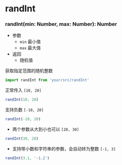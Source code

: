 # randInt

### randInt(min: Number, max: Number): Number
- 参数
  - `min` 最小值
  - `max` 最大值
- 返回
  - 随机值

获取指定范围的随机整数

```js
import randInt from 'your/src/randInt'
```

正常传入 `[10, 20]`
```js
randInt(10, 20)
```

支持负数 `[-10, 20]`
```js
randInt(-10, 20)
``` 

- 两个参数从大到小也可以 `[20, 30]`
```js
randInt(30, 20)
```

- 支持带小数和字符串的参数，会自动转为整数 `[-1, 3]`
```js
randInt(3.1, '-1.2')
```
